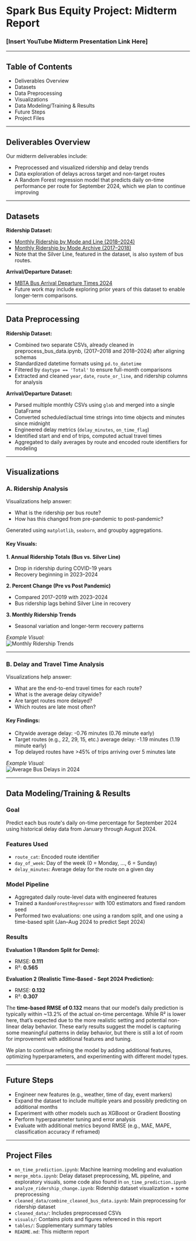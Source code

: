 # Spark Bus Equity Project: Midterm Report

### [Insert YouTube Midterm Presentation Link Here]

---

## Table of Contents
- Deliverables Overview  
- Datasets  
- Data Preprocessing  
- Visualizations  
- Data Modeling/Training & Results  
- Future Steps  
- Project Files  

---

## Deliverables Overview

Our midterm deliverables include:
- Preprocessed and visualized ridership and delay trends  
- Data exploration of delays across target and non-target routes  
- A Random Forest regression model that predicts daily on-time performance per route for September 2024, which we plan to continue improving  

---

## Datasets

**Ridership Dataset:**
- [Monthly Ridership by Mode and Line (2018–2024)](https://mbta-massdot.opendata.arcgis.com/datasets/MassDOT::mbta-monthly-ridership-by-mode-and-line/explore)  
- [Monthly Ridership by Mode Archive (2017–2018)](https://mbta-massdot.opendata.arcgis.com/datasets/MassDOT::mbta-monthly-ridership-by-mode-archive/explore)
- Note that the Silver Line, featured in the dataset, is also system of bus routes. 

**Arrival/Departure Dataset:**
- [MBTA Bus Arrival Departure Times 2024](https://mbta-massdot.opendata.arcgis.com/datasets/96c77138c3144906bce93d0257531b6a/about)  
- Future work may include exploring prior years of this dataset to enable longer-term comparisons.

---

## Data Preprocessing

**Ridership Dataset:**
- Combined two separate CSVs, already cleaned in preprocess_bus_data.ipynb, (2017–2018 and 2018–2024) after aligning schemas  
- Standardized datetime formats using `pd.to_datetime`  
- Filtered by `daytype == 'Total'` to ensure full-month comparisons  
- Extracted and cleaned `year`, `date`, `route_or_line`, and ridership columns for analysis  

**Arrival/Departure Dataset:**
- Parsed multiple monthly CSVs using `glob` and merged into a single DataFrame  
- Converted scheduled/actual time strings into time objects and minutes since midnight  
- Engineered delay metrics (`delay_minutes`, `on_time_flag`)  
- Identified start and end of trips, computed actual travel times  
- Aggregated to daily averages by route and encoded route identifiers for modeling  

---

## Visualizations

### A. Ridership Analysis  
Visualizations help answer:  
- What is the ridership per bus route?  
- How has this changed from pre-pandemic to post-pandemic?

Generated using `matplotlib`, `seaborn`, and groupby aggregations.

#### Key Visuals:

**1. Annual Ridership Totals (Bus vs. Silver Line)**
- Drop in ridership during COVID-19 years  
- Recovery beginning in 2023–2024  

**2. Percent Change (Pre vs Post Pandemic)**
- Compared 2017–2019 with 2023–2024  
- Bus ridership lags behind Silver Line in recovery  

**3. Monthly Ridership Trends**
- Seasonal variation and longer-term recovery patterns  

_Example Visual:_  
![Monthly Ridership Trends](visuals/monthly_ridership_trends.png)  

---

### B. Delay and Travel Time Analysis  
Visualizations help answer:
- What are the end-to-end travel times for each route?  
- What is the average delay citywide?  
- Are target routes more delayed?  
- Which routes are late most often?

#### Key Findings:
- Citywide average delay: -0.76 minutes (0.76 minute early)  
- Target routes (e.g., 22, 29, 15, etc.) average delay: -1.19 minutes (1.19 minute early)  
- Top delayed routes have >45% of trips arriving over 5 minutes late  

_Example Visual:_  
![Average Bus Delays in 2024](visuals/2024_avg_delay.jpg)

---

## Data Modeling/Training & Results

### Goal  
Predict each bus route's daily on-time percentage for September 2024 using historical delay data from January through August 2024.

### Features Used
- `route_cat`: Encoded route identifier  
- `day_of_week`: Day of the week (0 = Monday, ..., 6 = Sunday)  
- `delay_minutes`: Average delay for the route on a given day  

### Model Pipeline
- Aggregated daily route-level data with engineered features  
- Trained a `RandomForestRegressor` with 100 estimators and fixed random seed  
- Performed two evaluations: one using a random split, and one using a time-based split (Jan–Aug 2024 to predict Sept 2024)

### Results

**Evaluation 1 (Random Split for Demo):**
- RMSE: **0.111**
- R²: **0.565**

**Evaluation 2 (Realistic Time-Based - Sept 2024 Prediction):**
- RMSE: **0.132**
- R²: **0.307**

The **time-based RMSE of 0.132** means that our model’s daily prediction is typically within ~13.2% of the actual on-time percentage. While R² is lower here, that’s expected due to the more realistic setting and potential non-linear delay behavior. These early results suggest the model is capturing some meaningful patterns in delay behavior, but there is still a lot of room for improvement with additional features and tuning.

We plan to continue refining the model by adding additional features, optimizing hyperparameters, and experimenting with different model types.

---

## Future Steps

- Engineer new features (e.g., weather, time of day, event markers)  
- Expand the dataset to include multiple years and possibly predicting on additional months  
- Experiment with other models such as XGBoost or Gradient Boosting  
- Perform hyperparameter tuning and error analysis  
- Evaluate with additional metrics beyond RMSE (e.g., MAE, MAPE, classification accuracy if reframed)  

---

## Project Files

- `on_time_prediction.ipynb`: Machine learning modeling and evaluation  
- `merge_mbta.ipynb`: Delay dataset preprocessing, ML pipeline, and exploratory visuals, some code also found in `on_time_prediction.ipynb` 
- `analyze_ridership_change.ipynb`: Ridership dataset visualization + some preprocessing
- `cleaned_data/combine_cleaned_bus_data.ipynb`: Main preprocessing for ridership dataset 
- `cleaned_data/`: Includes preprocessed CSVs  
- `visuals/`: Contains plots and figures referenced in this report  
- `tables/`: Supplementary summary tables  
- `README.md`: This midterm report  



